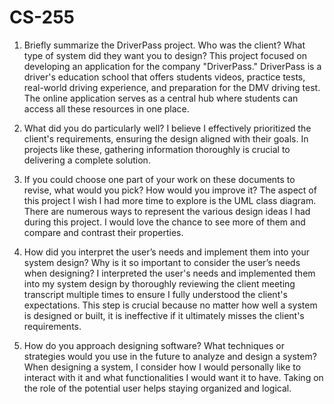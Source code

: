 # CS-255
1. Briefly summarize the DriverPass project. Who was the client? What type of system did they want you to design?
This project focused on developing an application for the company "DriverPass." DriverPass is a driver's education school that offers students videos, practice tests, real-world driving experience, and preparation for the DMV driving test. The online application serves as a central hub where students can access all these resources in one place.

2. What did you do particularly well?
I believe I effectively prioritized the client's requirements, ensuring the design aligned with their goals. In projects like these, gathering information thoroughly is crucial to delivering a complete solution.

3. If you could choose one part of your work on these documents to revise, what would you pick? How would you improve it?
The aspect of this project I wish I had more time to explore is the UML class diagram. There are numerous ways to represent the various design ideas I had during this project. I would love the chance to see more of them and compare and contrast their properties.

4. How did you interpret the user’s needs and implement them into your system design? Why is it so important to consider the user’s needs when designing?
I interpreted the user's needs and implemented them into my system design by thoroughly reviewing the client meeting transcript multiple times to ensure I fully understood the client's expectations. This step is crucial because no matter how well a system is designed or built, it is ineffective if it ultimately misses the client's requirements.

5. How do you approach designing software? What techniques or strategies would you use in the future to analyze and design a system?
When designing a system, I consider how I would personally like to interact with it and what functionalities I would want it to have. Taking on the role of the potential user helps staying organized and logical.
